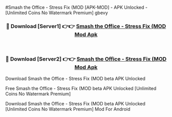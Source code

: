 #Smash the Office - Stress Fix (MOD [APK-MOD] - APK Unlocked - [Unlimited Coins No Watermark Premium] gbevy



<div align="center">

<h3>🔴 Download [Server1] 👉👉 <a href="https://momento.my/?title=Smash_the_Office_-_Stress_Fix_(MOD">Smash the Office - Stress Fix (MOD Mod Apk</a></h3><br>

<h3>🔴 Download [Server2] 👉👉 <a href="https://momento.my/?title=Smash_the_Office_-_Stress_Fix_(MOD">Smash the Office - Stress Fix (MOD Mod Apk</a></h3>
</div>



Download Smash the Office - Stress Fix (MOD beta APK Unlocked

Free Smash the Office - Stress Fix (MOD beta APK Unlocked [Unlimited Coins No Watermark Premium]

Download Smash the Office - Stress Fix (MOD beta APK Unlocked [Unlimited Coins No Watermark Premium] Mod For Android

